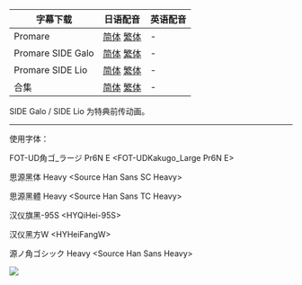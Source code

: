 | 字幕下载          | 日语配音                                                     | 英语配音 |
| ----------------- | ------------------------------------------------------------ | -------- |
| Promare           | [简体](https://raw.githubusercontent.com/tastysugar/SweetSub/master/Promare/%5BSweetSub%5D%20Promare.chs.ass)  [繁体](https://raw.githubusercontent.com/tastysugar/SweetSub/master/Promare/%5BSweetSub%5D%20Promare.cht.ass) | -        |
| Promare SIDE Galo | [简体](https://raw.githubusercontent.com/tastysugar/SweetSub/master/Promare/%5BSweetSub%5D%20Promare%20SIDE%20Galo.chs.ass)  [繁体](https://raw.githubusercontent.com/tastysugar/SweetSub/master/Promare/%5BSweetSub%5D%20Promare%20SIDE%20Galo.cht.ass) | -        |
| Promare SIDE Lio  | [简体](https://raw.githubusercontent.com/tastysugar/SweetSub/master/Promare/%5BSweetSub%5D%20Promare%20SIDE%20Lio.chs.ass)  [繁体](https://raw.githubusercontent.com/tastysugar/SweetSub/master/Promare/%5BSweetSub%5D%20Promare%20SIDE%20Lio.cht.ass) | -        |
| 合集              | [简体](https://raw.githubusercontent.com/tastysugar/SweetSub/master/Promare/%5BSweetSub%5D%20Promare.chs.zip)  [繁体](https://raw.githubusercontent.com/tastysugar/SweetSub/master/Promare/%5BSweetSub%5D%20Promare.cht.zip) | -        |

SIDE Galo / SIDE Lio 为特典前传动画。

------

使用字体：

FOT-UD角ゴ_ラージ Pr6N E <FOT-UDKakugo_Large Pr6N E>

思源黑体 Heavy \<Source Han Sans SC Heavy>

思源黑體 Heavy \<Source Han Sans TC Heavy>

汉仪旗黑-95S \<HYQiHei-95S>

汉仪黑方W \<HYHeiFangW>

源ノ角ゴシック Heavy \<Source Han Sans Heavy>

![](https://i.loli.net/2020/04/18/9NBlhfCkL7gyKPj.png)

